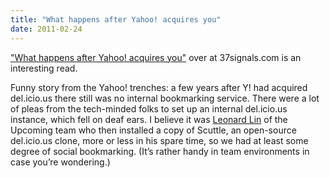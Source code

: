 ```yaml
---
title: "What happens after Yahoo! acquires you"
date: 2011-02-24
---
```


["What happens after Yahoo! acquires you"](http://37signals.com/svn/posts/2777-what-happens-after-yahoo-acquires-you) over at 37signals.com is an interesting read.

Funny story from the Yahoo! trenches: a few years after Y! had acquired del.icio.us there still was no internal bookmarking service. There were a lot of pleas from the tech-minded folks to set up an internal del.icio.us instance, which fell on deaf ears. I believe it was [Leonard Lin](http://randomfoo.net) of the Upcoming team who then installed a copy of Scuttle, an open-source del.icio.us clone, more or less in his spare time, so we had at least some degree of social bookmarking. (It’s rather handy in team environments in case you’re wondering.)

